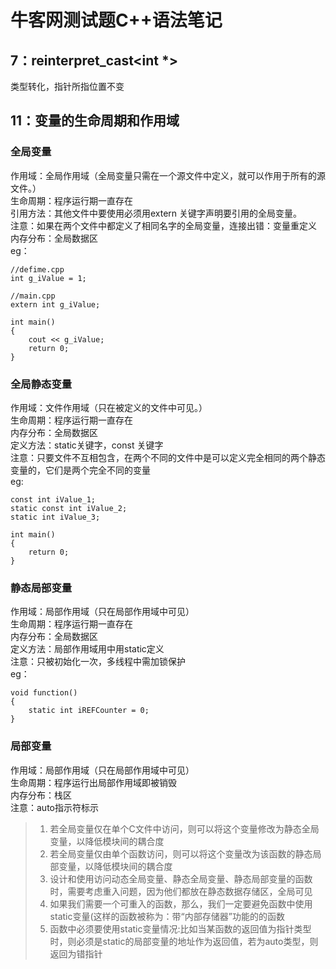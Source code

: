 牛客网测试题C++语法笔记
====
## 7：reinterpret_cast<int *>  
  类型转化，指针所指位置不变
## 11：变量的生命周期和作用域  
  ### 全局变量    
  作用域：全局作用域（全局变量只需在一个源文件中定义，就可以作用于所有的源文件。）  
  生命周期：程序运行期一直存在  
  引用方法：其他文件中要使用必须用extern 关键字声明要引用的全局变量。  
  注意：如果在两个文件中都定义了相同名字的全局变量，连接出错：变量重定义  
  内存分布：全局数据区  
  eg：  
  ```
  //defime.cpp  
  int g_iValue = 1;  

  //main.cpp  
  extern int g_iValue;  

  int main()  
  {  
      cout << g_iValue;  
      return 0;  
  }  
  ```
  ### 全局静态变量  
  作用域：文件作用域（只在被定义的文件中可见。）  
  生命周期：程序运行期一直存在  
  内存分布：全局数据区  
  定义方法：static关键字，const 关键字  
  注意：只要文件不互相包含，在两个不同的文件中是可以定义完全相同的两个静态变量的，它们是两个完全不同的变量  
  eg:  
  ```
  const int iValue_1;  
  static const int iValue_2;  
  static int iValue_3;  

  int main()  
  {  
      return 0;  
  }
  ```
  ### 静态局部变量  
  作用域：局部作用域（只在局部作用域中可见）  
  生命周期：程序运行期一直存在  
  内存分布：全局数据区  
  定义方法：局部作用域用中用static定义  
  注意：只被初始化一次，多线程中需加锁保护  
  eg：  
  ```
  void function()  
  {  
      static int iREFCounter = 0;  
  }
  ```  
  ### 局部变量  
  作用域：局部作用域（只在局部作用域中可见）  
  生命周期：程序运行出局部作用域即被销毁  
  内存分布：栈区  
  注意：auto指示符标示  
  >1. 若全局变量仅在单个C文件中访问，则可以将这个变量修改为静态全局变量，以降低模块间的耦合度
  >2. 若全局变量仅由单个函数访问，则可以将这个变量改为该函数的静态局部变量，以降低模块间的耦合度
  >3. 设计和使用访问动态全局变量、静态全局变量、静态局部变量的函数时，需要考虑重入问题，因为他们都放在静态数据存储区，全局可见
  >4. 如果我们需要一个可重入的函数，那么，我们一定要避免函数中使用static变量(这样的函数被称为：带“内部存储器”功能的的函数  
  >5. 函数中必须要使用static变量情况:比如当某函数的返回值为指针类型时，则必须是static的局部变量的地址作为返回值，若为auto类型，则返回为错指针  
  

